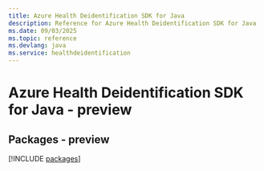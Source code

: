 ```yaml
---
title: Azure Health Deidentification SDK for Java
description: Reference for Azure Health Deidentification SDK for Java
ms.date: 09/03/2025
ms.topic: reference
ms.devlang: java
ms.service: healthdeidentification
---
```

# Azure Health Deidentification SDK for Java - preview
## Packages - preview
[!INCLUDE [packages](health-deidentification-index.md)]